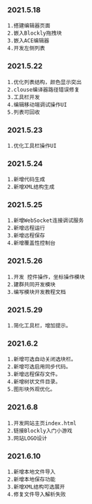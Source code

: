 
### 2021.5.18
```
1.搭建编辑器页面
2.嵌入Blockly拖拽块
3.嵌入ACE编辑器
4.开发左侧列表
```

### 2021.5.22
```
1.优化列表结构，颜色显示突出
2.clouse编译器路径错误修复
3.工具栏开发
4.编辑移动端调试操作UI
5.列表可回收
```

### 2021.5.23
```
1.优化工具栏操作UI
```

### 2021.5.24
```
1.新增代码生成
2.新增XML结构生成
```

### 2021.5.25
```
1.新增WebSocket连接调试服务
2.新增远程运行
3.新增远程保存
4.新增覆盖性控制台
```

### 2021.5.26
```
1.开发 控件操作，坐标操作模块
2.建群共同开发模块
3.编写模块开发教程文档
```

### 2021.5.29
```
1.简化工具栏，增加提示。
```

### 2021.6.2
```
1.新增可选自动关闭选块栏。
2.新增可选启用同步代码。
3.新增远程保存文件。
4.新增树状文件目录。
5.图形块外观优化。
```

### 2021.6.8
```
1.开发网站主页index.html
2.链接Blockly入门小游戏
3.网站LOGO设计
```

### 2021.6.10
```
1.新增本地文件导入
2.新增本地保存功能
3.新增XML结构可选展开
4.修复文件导入解析失败
